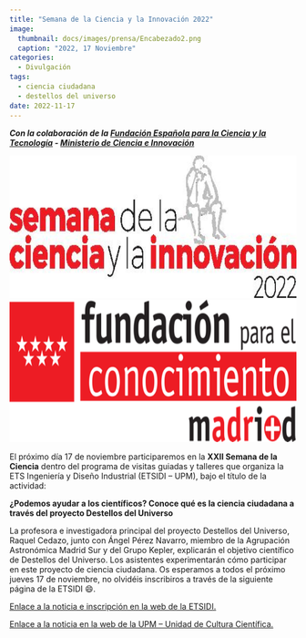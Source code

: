 ```yaml
---
title: "Semana de la Ciencia y la Innovación 2022"
image: 
  thumbnail: docs/images/prensa/Encabezado2.png
  caption: "2022, 17 Noviembre"
categories:
  - Divulgación
tags:
  - ciencia ciudadana
  - destellos del universo
date: 2022-11-17
---
```


***Con la colaboración de la [Fundación Española para la Ciencia y la Tecnología](https://www.fecyt.es/) - [Ministerio de Ciencia e Innovación](https://www.ciencia.gob.es/)***

<img src="../docs/images/prensa/imagen_1.jpg" style="height:250px"><img src="../docs/images/prensa/imagen_2.png" style="height:250px">

El próximo día 17 de noviembre participaremos en la **XXII Semana de la Ciencia** dentro del programa de visitas guiadas y talleres que organiza la ETS Ingeniería y Diseño Industrial (ETSIDI – UPM), bajo el título de la actividad:

**¿Podemos ayudar a los científicos? Conoce qué es la ciencia ciudadana a través del proyecto Destellos del Universo**

La profesora e investigadora principal del proyecto Destellos del Universo, Raquel Cedazo, junto con Ángel Pérez Navarro, miembro de la Agrupación Astronómica Madrid Sur y del Grupo Kepler, explicarán el objetivo científico de Destellos del Universo.
Los asistentes experimentarán cómo participar en este proyecto de ciencia ciudadana.
Os esperamos a todos el próximo jueves 17 de noviembre, no olvidéis inscribiros a través de la siguiente página de la ETSIDI 😄.


[Enlace a la noticia e inscripción en la web de la ETSIDI.](https://www.upm.es//Investigacion/innovacion/OTRI/UnidadCulturaCientifica/SemanaCiencia/Articulos?fmt=detail&prefmt=articulo&id=4e5c61d76dc62810VgnVCM10000009c7648a____)

[Enlace a la noticia en la web de la UPM – Unidad de Cultura Científica.](https://www.upm.es/Investigacion/innovacion/OTRI/UnidadCulturaCientifica/SemanaCiencia?id=d6e4ca44da852810VgnVCM10000009c7648a____&fmt=detail&prefmt=articulo)
